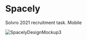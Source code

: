 # Spacely
Solvro 2021 recruitment task. Mobile

![SpacelyDesignMockup3](https://user-images.githubusercontent.com/40431386/139556729-923f25eb-2714-4217-b0b9-6c6e88773f75.png)
